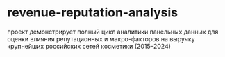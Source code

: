 # revenue-reputation-analysis
проект демонстрирует полный цикл аналитики панельных данных для оценки влияния репутационных и макро-факторов на выручку крупнейших российских сетей косметики (2015–2024)
